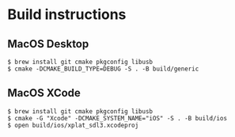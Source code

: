 # Build instructions
## MacOS Desktop
```
$ brew install git cmake pkgconfig libusb
$ cmake -DCMAKE_BUILD_TYPE=DEBUG -S . -B build/generic
```

## MacOS XCode
```
$ brew install git cmake pkgconfig libusb
$ cmake -G "Xcode" -DCMAKE_SYSTEM_NAME="iOS" -S . -B build/ios
$ open build/ios/xplat_sdl3.xcodeproj
```
